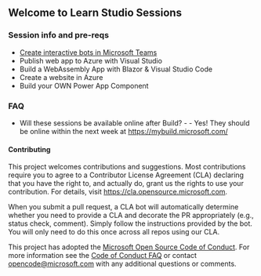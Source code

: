## Welcome to Learn Studio Sessions 


### Session info and pre-reqs
* [Create interactive bots in Microsoft Teams](https://azuretechcommunity.github.io/LearnStudioSessions/Microsoft-Teams-Bot/)
* Publish web app to Azure with Visual Studio
* Build a WebAssembly App with Blazor & Visual Studio Code
* Create a website in Azure
* Build your OWN Power App Component

### FAQ

* Will these sessions be available online after Build? - -	Yes! They should be online within the next week at https://mybuild.microsoft.com/


#### Contributing

This project welcomes contributions and suggestions.  Most contributions require you to agree to a
Contributor License Agreement (CLA) declaring that you have the right to, and actually do, grant us
the rights to use your contribution. For details, visit https://cla.opensource.microsoft.com.

When you submit a pull request, a CLA bot will automatically determine whether you need to provide
a CLA and decorate the PR appropriately (e.g., status check, comment). Simply follow the instructions
provided by the bot. You will only need to do this once across all repos using our CLA.

This project has adopted the [Microsoft Open Source Code of Conduct](https://opensource.microsoft.com/codeofconduct/).
For more information see the [Code of Conduct FAQ](https://opensource.microsoft.com/codeofconduct/faq/) or
contact [opencode@microsoft.com](mailto:opencode@microsoft.com) with any additional questions or comments.
